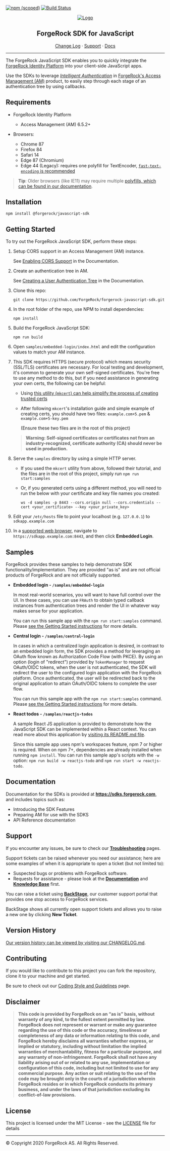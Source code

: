 [![npm (scoped)](https://img.shields.io/npm/v/@forgerock/javascript-sdk?color=%23f46200&label=Version&style=flat-square)](CHANGELOG.md)
[![Build Status](https://jenkins.petrov.ca/buildStatus/icon?job=01-JS-Core-SDK-BUILD&style=flat-square)](https://jenkins.petrov.ca/job/01-JS-Core-SDK-BUILD/)

<p align="center">
  <a href="https://github.com/ForgeRock">
    <img src="https://www.forgerock.com/themes/custom/forgerock/images/fr-logo-horz-color.svg" alt="Logo">
  </a>
  <h2 align="center">ForgeRock SDK for JavaScript</h2>
  <p align="center">
    <a href="https://github.com/ForgeRock/forgerock-javascript-sdk/blob/master/CHANGELOG.md">Change Log</a>
    ·
    <a href="#support">Support</a>
    ·
    <a href="#documentation" target="_blank">Docs</a>
  </p>
<hr/></p>

The ForgeRock JavaScript SDK enables you to quickly integrate the [ForgeRock Identity Platform](https://www.forgerock.com/digital-identity-and-access-management-platform) into your client-side JavaScript apps.

Use the SDKs to leverage _[Intelligent Authentication](https://www.forgerock.com/platform/access-management/intelligent-authentication)_ in [ForgeRock's Access Management (AM)](https://www.forgerock.com/platform/access-management) product, to easily step through each stage of an authentication tree by using callbacks.

<!------------------------------------------------------------------------------------------------------------------------------------>
<!-- REQUIREMENTS - Supported AM versions, API versions, any other requirements. -->

## Requirements

* ForgeRock Identity Platform
    * Access Management (AM) 6.5.2+

* Browsers:
    * Chrome 87
    * Firefox 84
    * Safari 14
    * Edge 87 (Chromium)
    * Edge 44 (Legacy): requires one polyfill for TextEncoder, [`fast-text-encoding` is recommended](https://www.npmjs.com/package/fast-text-encoding)

> **Tip**: Older browsers (like IE11) may require multiple [polyfills, which can be found in our documentation](https://sdks.forgerock.com/javascript/polyfills/).

<!------------------------------------------------------------------------------------------------------------------------------------>
<!-- INSTALLATION -->

## Installation

```
npm install @forgerock/javascript-sdk
```

<!------------------------------------------------------------------------------------------------------------------------------------>
<!-- QUICK START - Get one of the included samples up and running in as few steps as possible. -->

## Getting Started

To try out the ForgeRock JavaScript SDK, perform these steps:

1. Setup CORS support in an Access Management (AM) instance.

   See [Enabling CORS Support](https://sdks.forgerock.com/js/01_prepare-am/#enabling-cors-support) in the Documentation.

2. Create an authentication tree in AM.

   See [Creating a User Authentication Tree](https://sdks.forgerock.com/js/01_prepare-am/#creating-a-user-authentication-tree) in the Documentation.

3. Clone this repo:

    ```
    git clone https://github.com/ForgeRock/forgerock-javascript-sdk.git
    ```

4. In the root folder of the repo, use NPM to install dependencies:

    ```
    npm install
    ```

5. Build the ForgeRock JavaScript SDK:

    ```
    npm run build
    ```

6. Open `samples/embedded-login/index.html` and edit the configuration values to match your AM instance.

7. This SDK requires HTTPS (secure protocol) which means security (SSL/TLS) certificates are necessary. For local testing and development, it's common to generate your own self-signed certificates. You're free to use any method to do this, but if you need assistance in generating your own certs, the following can be helpful:

    - Using [this utility (`mkcert`) can help simplify the process of creating trusted certs](https://github.com/FiloSottile/mkcert)
    - After following `mkcert`'s installation guide and simple example of creating certs, you should have two files: `example.com+5.pem` & `example.com+5-key.pem`

        (Ensure these two files are in the root of this project)

    > **Warning: Self-signed certificates or certificates not from an industry-recognized, certificate authority (CA) should never be used in production.**

8. Serve the `samples` directory by using a simple HTTP server.

   - If you used the `mkcert` utility from above, followed their tutorial, and the files are in the root of this project, simply run `npm run start:samples`
   - Or, if you generated certs using a different method, you will need to run the below with your certificate and key file names you created:

       ```
       ws -d samples -p 8443 --cors.origin null --cors.credentials --cert <your_certificate> --key <your_private_key>
       ```

9. Edit your `/etc/hosts` file to point your localhost (e.g. `127.0.0.1`) to `sdkapp.example.com`

10. In a [supported web browser](#requirements), navigate to `https://sdkapp.example.com:8443`, and then click **Embedded Login**.

<!------------------------------------------------------------------------------------------------------------------------------------>
<!-- SAMPLES - List the samples we include with the SDKs, where they are, briefly what they show. -->

## Samples

ForgeRock provides these samples to help demonstrate SDK functionality/implementation. They are provided "as is" and are not official products of ForgeRock and are not officially supported.

- **Embedded login - `/samples/embedded-login`**

    In most real-world scenarios, you will want to have full control over the UI. In these cases, you can use `FRAuth` to obtain typed callback instances from authentication trees and render the UI in whatever way makes sense for your application.

    You can run this sample app with the `npm run start:samples` command. Please [see the Getting Started instructions](#getting-started) for more details.

- **Central login - `/samples/central-login`**

    In cases in which a centralized login application is desired, in contrast to an embedded login form, the SDK provides a method for leveraging an OAuth flow known as Authorization Code Flow (with PKCE). By using an option (login of "redirect") provided by `TokenManager` to request OAuth/OIDC tokens, when the user is not authenticated, the SDK will redirect the user to the configured login application with the ForgeRock platform. Once authenticated, the user will be redirected back to the original application to attain OAuth/OIDC tokens to complete the user flow.

    You can run this sample app with the `npm run start:samples` command. Please [see the Getting Started instructions](#getting-started) for more details.

- **React todos  - `/samples/reactjs-todos`**

    A sample React JS application is provided to demonstrate how the JavaScript SDK can be implemented within a React context. You can read more about this application by [visiting its README.md file](samples/reactjs-todo/README.md).

    Since this sample app uses npm's workspaces feature, npm 7 or higher is required. When on npm 7+, dependencies are already installed when running `npm install`. You can run this sample app's scripts with the `-w` option: `npm run build -w reactjs-todo` and `npm run start -w reactjs-todo`.

<!------------------------------------------------------------------------------------------------------------------------------------>
<!-- DOCS - Link off to the AM-centric documentation at sdks.forgerock.com. -->

## Documentation

Documentation for the SDKs is provided at **<https://sdks.forgerock.com>**, and includes topics such as:

* Introducing the SDK Features
* Preparing AM for use with the SDKS
* API Reference documentation

<!------------------------------------------------------------------------------------------------------------------------------------>
<!-- SUPPORT -->

## Support

If you encounter any issues, be sure to check our **[Troubleshooting](https://backstage.forgerock.com/knowledge/kb/article/a83789945)** pages.

Support tickets can be raised whenever you need our assistance; here are some examples of when it is appropriate to open a ticket (but not limited to):

* Suspected bugs or problems with ForgeRock software.
* Requests for assistance - please look at the **[Documentation](https://sdks.forgerock.com)** and **[Knowledge Base](https://backstage.forgerock.com/knowledge/kb/home/g32324668)** first.

You can raise a ticket using **[BackStage](https://backstage.forgerock.com/support/tickets)**, our customer support portal that provides one stop access to ForgeRock services.

BackStage shows all currently open support tickets and allows you to raise a new one by clicking **New Ticket**.

## Version History

[Our version history can be viewed by visiting our CHANGELOG.md](https://github.com/ForgeRock/forgerock-javascript-sdk/blob/master/CHANGELOG.md).

<!------------------------------------------------------------------------------------------------------------------------------------>
<!-- COLLABORATION -->

## Contributing

If you would like to contribute to this project you can fork the repository, clone it to your machine and get started.

<!-- Note: Found elsewhere, but is Java-only //-->
Be sure to check out our [Coding Style and Guidelines](https://wikis.forgerock.org/confluence/display/devcom/Coding+Style+and+Guidelines) page.

<!------------------------------------------------------------------------------------------------------------------------------------>
<!-- LEGAL -->

## Disclaimer

> **This code is provided by ForgeRock on an “as is” basis, without warranty of any kind, to the fullest extent permitted by law. ForgeRock does not represent or warrant or make any guarantee regarding the use of this code or the accuracy, timeliness or completeness of any data or information relating to this code, and ForgeRock hereby disclaims all warranties whether express, or implied or statutory, including without limitation the implied warranties of merchantability, fitness for a particular purpose, and any warranty of non-infringement. ForgeRock shall not have any liability arising out of or related to any use, implementation or configuration of this code, including but not limited to use for any commercial purpose. Any action or suit relating to the use of the code may be brought only in the courts of a jurisdiction wherein ForgeRock resides or in which ForgeRock conducts its primary business, and under the laws of that jurisdiction excluding its conflict-of-law provisions.**

<!------------------------------------------------------------------------------------------------------------------------------------>
<!-- LICENSE - Links to the MIT LICENSE file in each repo. -->

## License

This project is licensed under the MIT License - see the [LICENSE](LICENSE) file for details

---

&copy; Copyright 2020 ForgeRock AS. All Rights Reserved.

[forgerock-logo]: https://www.forgerock.com/themes/custom/forgerock/images/fr-logo-horz-color.svg "ForgeRock Logo"
